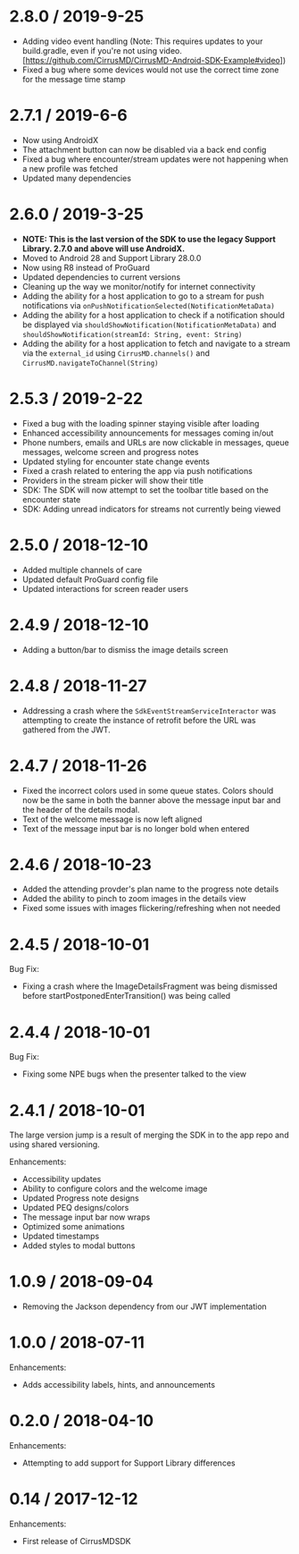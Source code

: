 # 2.8.0 / 2019-9-25
* Adding video event handling (Note: This requires updates to your build.gradle, even if you're not using video. [https://github.com/CirrusMD/CirrusMD-Android-SDK-Example#video])
* Fixed a bug where some devices would not use the correct time zone for the message time stamp

# 2.7.1 / 2019-6-6
* Now using AndroidX
* The attachment button can now be disabled via a back end config
* Fixed a bug where encounter/stream updates were not happening when a new profile was fetched
* Updated many dependencies

# 2.6.0 / 2019-3-25
* **NOTE: This is the last version of the SDK to use the legacy Support Library. 2.7.0 and above will use AndroidX.**
* Moved to Android 28 and Support Library 28.0.0
* Now using R8 instead of ProGuard
* Updated dependencies to current versions
* Cleaning up the way we monitor/notify for internet connectivity
* Adding the ability for a host application to go to a stream for push notifications via `onPushNotificationSelected(NotificationMetaData)`
* Adding the ability for a host application to check if a notification should be displayed via `shouldShowNotification(NotificationMetaData)` and `shouldShowNotification(streamId: String, event: String)`
* Adding the ability for a host application to fetch and navigate to a stream via the `external_id` using `CirrusMD.channels()` and `CirrusMD.navigateToChannel(String)`

# 2.5.3 / 2019-2-22
* Fixed a bug with the loading spinner staying visible after loading
* Enhanced accessibility announcements for messages coming in/out
* Phone numbers, emails and URLs are now clickable in messages, queue messages, welcome screen and progress notes
* Updated styling for encounter state change events
* Fixed a crash related to entering the app via push notifications
* Providers in the stream picker will show their title
* SDK: The SDK will now attempt to set the toolbar title based on the encounter state
* SDK: Adding unread indicators for streams not currently being viewed

# 2.5.0 / 2018-12-10

* Added multiple channels of care
* Updated default ProGuard config file
* Updated interactions for screen reader users

# 2.4.9 / 2018-12-10

* Adding a button/bar to dismiss the image details screen

# 2.4.8 / 2018-11-27

* Addressing a crash where the `SdkEventStreamServiceInteractor` was attempting to create the instance of retrofit before the URL was gathered from the JWT.

# 2.4.7 / 2018-11-26

* Fixed the incorrect colors used in some queue states. Colors should now be the same in both the banner above the message  input bar and the header of the details modal.
* Text of the welcome message is now left aligned
* Text of the message input bar is no longer bold when entered

# 2.4.6 / 2018-10-23

* Added the attending provder's plan name to the progress note details
* Added the ability to pinch to zoom images in the details view
* Fixed some issues with images flickering/refreshing when not needed

# 2.4.5 / 2018-10-01

Bug Fix:

* Fixing a crash where the ImageDetailsFragment was being dismissed before startPostponedEnterTransition() was being called

# 2.4.4 / 2018-10-01

Bug Fix:

* Fixing some NPE bugs when the presenter talked to the view

# 2.4.1 / 2018-10-01

The large version jump is a result of merging the SDK in to the app repo and using shared versioning.

Enhancements:

* Accessibility updates
* Ability to configure colors and the welcome image
* Updated Progress note designs
* Updated PEQ designs/colors
* The message input bar now wraps
* Optimized some animations
* Updated timestamps
* Added styles to modal buttons

# 1.0.9 / 2018-09-04

* Removing the Jackson dependency from our JWT implementation

# 1.0.0 / 2018-07-11

Enhancements:

* Adds accessibility labels, hints, and announcements

# 0.2.0 / 2018-04-10

Enhancements:

* Attempting to add support for Support Library differences

# 0.14 / 2017-12-12

Enhancements:

* First release of CirrusMDSDK

